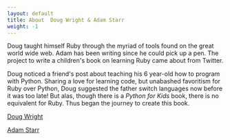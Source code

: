 ```yaml
---
layout: default
title: About  Doug Wright & Adam Starr
weight: -1
---
```


Doug taught himself Ruby through the myriad of tools found on the great world wide web. Adam has been writing since he could pick up a pen. The project to write a children's book on learning Ruby came about from Twitter.

Doug noticed a friend's post about teaching his 6 year-old how to program with Python. Sharing a love for learning code, but unabashed favoritism for Ruby over Python, Doug suggested the father switch languages now before it was too late! But alas, though there is a _Python for Kids_ book, there is no equivalent for Ruby. Thus began the journey to create this book.

<a href="http://doug.io" target="_blank">Doug Wright</a>

<a href="http://www.linkedin.com/in/adamstarrwriter" target="_blank">Adam Starr</a>